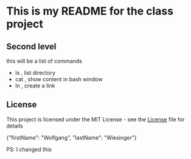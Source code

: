 # This is my README for the class project
## Second level


this will be a list of commands
* ls , list directory
* cat , show content in bash window
* ln , create a link

## License
This project is licensed under the MIT License - see the [License](License) file for details

{"firstName": "Wolfgang",
"lastName": "Wiesinger"}


PS: I changed this
